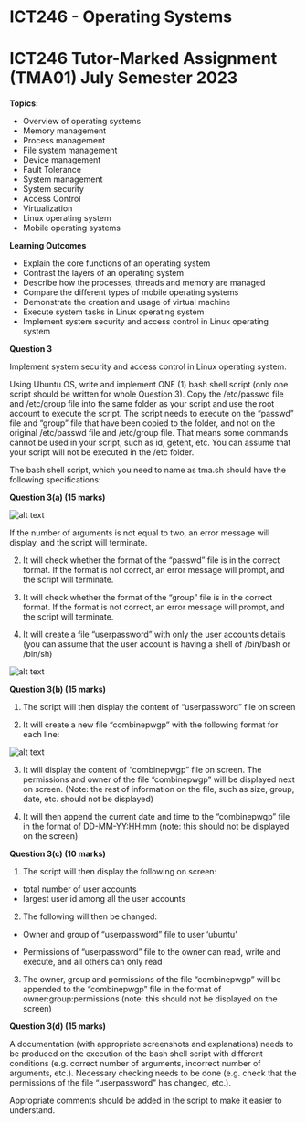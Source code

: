 # ICT246 - Operating Systems

# ICT246 Tutor-Marked Assignment (TMA01) July Semester 2023

**Topics:**

- Overview of operating systems
- Memory management
- Process management
- File system management
- Device management
- Fault Tolerance
- System management
- System security
- Access Control
- Virtualization
- Linux operating system
- Mobile operating systems

**Learning Outcomes**

- Explain the core functions of an operating system
- Contrast the layers of an operating system
- Describe how the processes, threads and memory are managed
- Compare the different types of mobile operating systems
- Demonstrate the creation and usage of virtual machine
- Execute system tasks in Linux operating system
- Implement system security and access control in Linux operating system


**Question 3**

Implement system security and access control in Linux operating system.

Using Ubuntu OS, write and implement ONE (1) bash shell script (only one script should be written for whole Question 3). Copy the /etc/passwd file and /etc/group file into the same folder as your script and use the root account to execute the script. The script needs to execute on the “passwd” file and “group” file that have been copied to the folder, and not on the original /etc/passwd file and /etc/group file. That means some commands cannot be used in your script, such as id, getent, etc. You can assume that your script will not be executed in the /etc folder.

The bash shell script, which you need to name as tma.sh should have the following specifications:

**Question 3(a) (15 marks)**

![alt text](https://github.com/Born2Student/ICT246_JULY_2022_TMA01/blob/main/Figure_1.png?raw=true)


If the number of arguments is not equal to two, an error message will display, and the script will terminate.

2. It will check whether the format of the “passwd” file is in the correct format. If the format is not correct, an error message will prompt, and the script will terminate.

3. It will check whether the format of the “group” file is in the correct format. If the format is not correct, an error message will prompt, and the script will terminate.

4. It will create a file “userpassword” with only the user accounts details (you can assume that the user account is having a shell of /bin/bash or /bin/sh)

![alt text](https://github.com/Born2Student/ICT246_JULY_2022_TMA01/blob/main/Figure_2.png?raw=true)


**Question 3(b) (15 marks)**

1. The script will then display the content of “userpassword” file on screen

2. It will create a new file “combinepwgp” with the following format for each line:

![alt text](https://github.com/Born2Student/ICT246_JULY_2022_TMA01/blob/main/Figure_3.png?raw=true)

3. It will display the content of “combinepwgp” file on screen. The permissions and owner of the file “combinepwgp” will be displayed next on screen. (Note: the rest of information on the file, such as size, group, date, etc. should not be displayed)

4. It will then append the current date and time to the “combinepwgp” file in the format of DD-MM-YY:HH:mm (note: this should not be displayed on the screen)


**Question 3(c) (10 marks)**

1. The script will then display the following on screen:
  
  + total number of user accounts
  + largest user id among all the user accounts

2. The following will then be changed:

+ Owner and group of “userpassword” file to user ‘ubuntu’

+ Permissions of “userpassword” file to the owner can read, write and execute, and all others can only read

3. The owner, group and permissions of the file “combinepwgp” will be appended to the “combinepwgp” file in the format of owner:group:permissions (note: this should not be displayed on the screen)


**Question 3(d) (15 marks)**

A documentation (with appropriate screenshots and explanations) needs to be produced on the execution of the bash shell script with different conditions (e.g. correct number of arguments, incorrect number of arguments, etc.). Necessary checking needs to be done (e.g. check that the permissions of the file “userpassword” has changed, etc.).

Appropriate comments should be added in the script to make it easier to understand.

